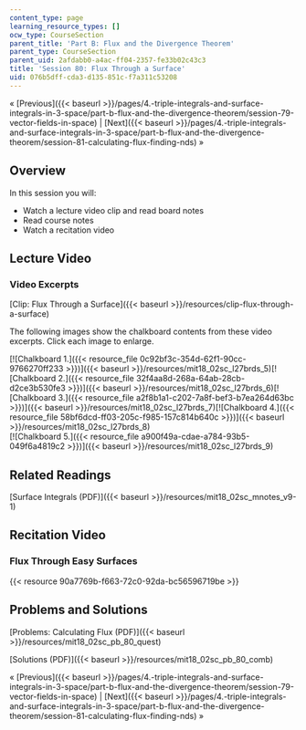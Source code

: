 ```yaml
---
content_type: page
learning_resource_types: []
ocw_type: CourseSection
parent_title: 'Part B: Flux and the Divergence Theorem'
parent_type: CourseSection
parent_uid: 2afdabb0-a4ac-ff04-2357-fe33b02c43c3
title: 'Session 80: Flux Through a Surface'
uid: 076b5dff-cda3-d135-851c-f7a311c53208
---
```


« [Previous]({{< baseurl >}}/pages/4.-triple-integrals-and-surface-integrals-in-3-space/part-b-flux-and-the-divergence-theorem/session-79-vector-fields-in-space) | [Next]({{< baseurl >}}/pages/4.-triple-integrals-and-surface-integrals-in-3-space/part-b-flux-and-the-divergence-theorem/session-81-calculating-flux-finding-nds) »

Overview
--------

In this session you will:

*   Watch a lecture video clip and read board notes
*   Read course notes
*   Watch a recitation video

Lecture Video
-------------

### Video Excerpts

[Clip: Flux Through a Surface]({{< baseurl >}}/resources/clip-flux-through-a-surface)

The following images show the chalkboard contents from these video excerpts. Click each image to enlarge.

[![Chalkboard 1.]({{< resource_file 0c92bf3c-354d-62f1-90cc-9766270ff233 >}})]({{< baseurl >}}/resources/mit18_02sc_l27brds_5)[![Chalkboard 2.]({{< resource_file 32f4aa8d-268a-64ab-28cb-d2ce3b530fe3 >}})]({{< baseurl >}}/resources/mit18_02sc_l27brds_6)[![Chalkboard 3.]({{< resource_file a2f8b1a1-c202-7a8f-bef3-b7ea264d63bc >}})]({{< baseurl >}}/resources/mit18_02sc_l27brds_7)[![Chalkboard 4.]({{< resource_file 58bf6dcd-ff03-205c-f985-157c814b640c >}})]({{< baseurl >}}/resources/mit18_02sc_l27brds_8)  
[![Chalkboard 5.]({{< resource_file a900f49a-cdae-a784-93b5-049f6a4819c2 >}})]({{< baseurl >}}/resources/mit18_02sc_l27brds_9)

Related Readings
----------------

[Surface Integrals (PDF)]({{< baseurl >}}/resources/mit18_02sc_mnotes_v9-1)

Recitation Video
----------------

### Flux Through Easy Surfaces

{{< resource 90a7769b-f663-72c0-92da-bc56596719be >}}

Problems and Solutions
----------------------

[Problems: Calculating Flux (PDF)]({{< baseurl >}}/resources/mit18_02sc_pb_80_quest)

[Solutions (PDF)]({{< baseurl >}}/resources/mit18_02sc_pb_80_comb)

« [Previous]({{< baseurl >}}/pages/4.-triple-integrals-and-surface-integrals-in-3-space/part-b-flux-and-the-divergence-theorem/session-79-vector-fields-in-space) | [Next]({{< baseurl >}}/pages/4.-triple-integrals-and-surface-integrals-in-3-space/part-b-flux-and-the-divergence-theorem/session-81-calculating-flux-finding-nds) »